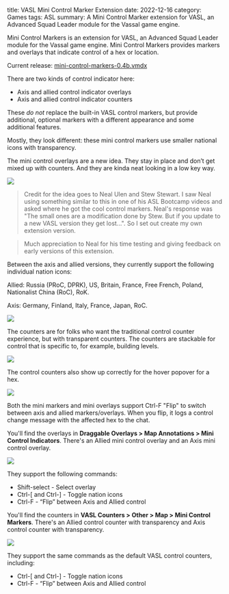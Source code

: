 title: VASL Mini Control Marker Extension
date: 2022-12-16
category: Games
tags: ASL
summary: A Mini Control Marker extension for VASL, an Advanced Squad Leader module for the Vassal game engine. 

Mini Control Markers is an extension for VASL, an Advanced Squad Leader module for the Vassal game engine. Mini Control Markers provides markers and overlays that indicate control of a hex or location. 

Current release: [mini-control-markers-0.4b.vmdx]({static}/files/mini-control-markers-0.4b.vmdx)

There are two kinds of control indicator here: 

- Axis and allied control indicator overlays
- Axis and allied control indicator counters

These _do not_ replace the built-in VASL control markers, but provide additional, optional markers with a different appearance and some additional features.

Mostly, they look different: these mini control markers use smaller national icons with transparency.

The mini control overlays are a new idea. They stay in place and don’t get mixed up with counters. And they are kinda neat looking in a low key way.

![]({static}/images/overlay-preview.png)

>Credit for the idea goes to Neal Ulen and Stew Stewart. I saw Neal using something similar to this in one of his ASL Bootcamp videos and asked where he got the cool control markers. Neal's response was "The small ones are a modification done by Stew. But if you update to a new VASL version they get lost...". So I set out create my own extension version. 

>Much appreciation to Neal for his time testing and giving feedback on early versions of this extension.

Between the axis and allied versions, they currently support the following individual nation icons: 

Allied: Russia (PRoC, DPRK), US, Britain, France, Free French, Poland, Nationalist China (RoC), RoK.

Axis: Germany, Finland, Italy, France, Japan, RoC.

![]({static}/images/overlay-icons.png)

The counters are for folks who want the traditional control counter experience, but with transparent counters. The counters are stackable for control that is specific to, for example, building levels. 

![]({static}/images/counter-stack.png)

The control counters also show up correctly for the hover popover for a hex.

![]({static}/images/counter-preview.png)

Both the mini markers and mini overlays support Ctrl-F "Flip" to switch between axis and allied markers/overlays. When you flip, it logs a control change message with the affected hex to the chat.

You'll find the overlays in **Draggable Overlays > Map Annotations > Mini Control Indicators**. There's an Allied mini control overlay and an Axis mini control overlay.

![]({static}/images/overlays.png)

They support the following commands:

- Shift-select      - Select overlay
- Ctrl-[ and Ctrl-] - Toggle nation icons
- Ctrl-F            - “Flip” between Axis and Allied control

You'll find the counters in **VASL Counters > Other > Map > Mini Control Markers**. There's an Allied control counter with transparency and Axis control counter with transparency.

![]({static}/images/counters.png)

They support the same commands as the default VASL control counters, including:

- Ctrl-[ and Ctrl-] - Toggle nation icons
- Ctrl-F            - “Flip” between Axis and Allied control